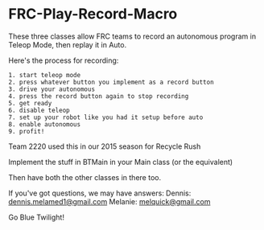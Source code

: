 # FRC-Play-Record-Macro
These three classes allow FRC teams to record an autonomous program in Teleop Mode, then replay it in Auto.

Here's the process for recording:

	1. start teleop mode
	2. press whatever button you implement as a record button
	3. drive your autonomous
	4. press the record button again to stop recording
	5. get ready
	6. disable teleop
	7. set up your robot like you had it setup before auto
	8. enable autonomous
	9. profit!

Team 2220 used this in our 2015 season for Recycle Rush

Implement the stuff in BTMain in your Main class (or the equivalent)

Then have both the other classes in there too.

If you've got questions, we may have answers: 
Dennis: dennis.melamed1@gmail.com
Melanie: melquick@gmail.com

Go Blue Twilight!
